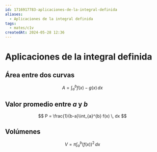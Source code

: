 ```yaml
---
id: 1716917783-aplicaciones-de-la-integral-definida
aliases:
  - Aplicaciones de la integral definida
tags:
  - mates/c1v
createdAt: 2024-05-28 12:36
---
```


# Aplicaciones de la integral definida

## Área entre dos curvas

$$
A = \int_{a}^{b} f(x) - g(x) \, dx
$$

## Valor promedio entre $a$ y $b$

$$
P  = \frac{1}{b-a}\int_{a}^{b} f(x) \, dx
$$

## Volúmenes

$$
V = \pi \int_{a}^{b} (f(x))^{2} \, dx
$$
